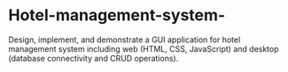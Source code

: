 # Hotel-management-system-
Design, implement, and demonstrate a GUI application for hotel management system including web (HTML, CSS, JavaScript) and desktop (database connectivity and CRUD operations).
